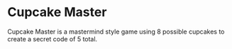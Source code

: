 # Cupcake Master
 Cupcake Master is a mastermind style game using 8 possible cupcakes to create a secret code of 5 total.
